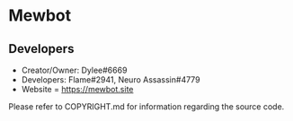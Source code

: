 # Mewbot

## Developers
- Creator/Owner: Dylee#6669
- Developers: Flame#2941, Neuro Assassin#4779
- Website = https://mewbot.site

Please refer to COPYRIGHT.md for information regarding the source code.
